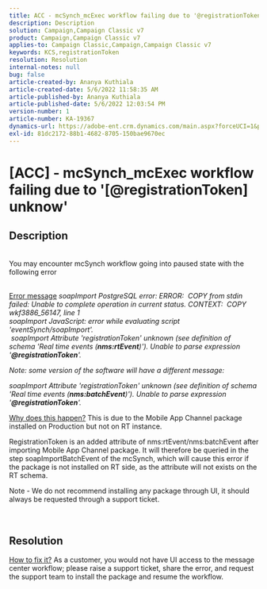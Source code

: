 ```yaml
---
title: ACC - mcSynch_mcExec workflow failing due to '@registrationToken unknow'
description: Description
solution: Campaign,Campaign Classic v7
product: Campaign,Campaign Classic v7
applies-to: Campaign Classic,Campaign,Campaign Classic v7
keywords: KCS,registrationToken
resolution: Resolution
internal-notes: null
bug: false
article-created-by: Ananya Kuthiala
article-created-date: 5/6/2022 11:58:35 AM
article-published-by: Ananya Kuthiala
article-published-date: 5/6/2022 12:03:54 PM
version-number: 1
article-number: KA-19367
dynamics-url: https://adobe-ent.crm.dynamics.com/main.aspx?forceUCI=1&pagetype=entityrecord&etn=knowledgearticle&id=ea48c7d8-33cd-ec11-a7b5-6045bd00d995
exl-id: 81dc2172-88b1-4682-8705-150bae9670ec
---
```

# [ACC] - mcSynch_mcExec workflow failing due to '[@registrationToken] unknow'

## Description

<br>You may encounter mcSynch workflow going into paused state with the following error<br><br>

<u>Error message</u>
*soapImport PostgreSQL error: ERROR:  COPY from stdin failed: Unable to complete operation in current status. CONTEXT:  COPY wkf3886_56147, line 1
<br>soapImport JavaScript: error while evaluating script 'eventSynch/soapImport'.
<br> soapImport Attribute 'registrationToken' unknown (see definition of schema 'Real time events (<b>nms:rtEvent</b>)'). Unable to parse expression '<b>@registrationToken</b>'.*

*Note: some version of the software will have a different message:*

*soapImport Attribute 'registrationToken' unknown (see definition of schema 'Real time events (<b>nms:batchEvent</b>)'). Unable to parse expression '<b>@registrationToken</b>'.*


<u>Why does this happen?</u>
This is due to the Mobile App Channel package installed on Production but not on RT instance.

RegistrationToken is an added attribute of nms:rtEvent/nms:batchEvent after importing Mobile App Channel package. It will therefore be queried in the step soapImportBatchEvent of the mcSynch, which will cause this error if the package is not installed on RT side, as the attribute will not exists on the RT schema.



Note - We do not recommend installing any package through UI, it should always be requested through a support ticket.
<br><br> <br>

## Resolution

<u>How to fix it?</u>
As a customer, you would not have UI access to the message center workflow; please raise a support ticket, share the error, and request the support team to install the package and resume the workflow.
